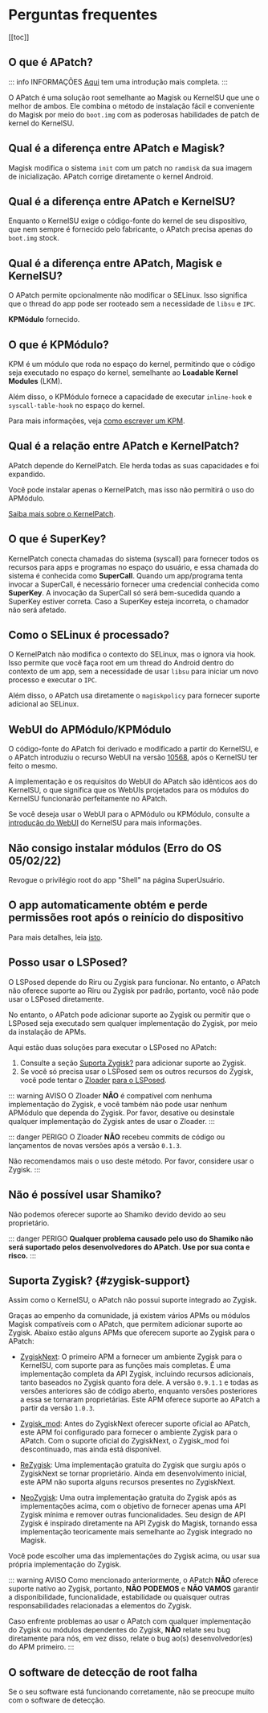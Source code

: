 # Perguntas frequentes

[[toc]]

## O que é APatch?

::: info INFORMAÇÕES
[Aqui](/pt_BR/what-is-apatch) tem uma introdução mais completa.
:::

O APatch é uma solução root semelhante ao Magisk ou KernelSU que une o melhor de ambos. Ele combina o método de instalação fácil e conveniente do Magisk por meio do `boot.img` com as poderosas habilidades de patch de kernel do KernelSU.

## Qual é a diferença entre APatch e Magisk?

Magisk modifica o sistema `init` com um patch no `ramdisk` da sua imagem de inicialização. APatch corrige diretamente o kernel Android.

## Qual é a diferença entre APatch e KernelSU?

Enquanto o KernelSU exige o código-fonte do kernel de seu dispositivo, que nem sempre é fornecido pelo fabricante, o APatch precisa apenas do `boot.img` stock.

## Qual é a diferença entre APatch, Magisk e KernelSU?

O APatch permite opcionalmente não modificar o SELinux. Isso significa que o thread do app pode ser rooteado sem a necessidade de `libsu` e `IPC`.

**KPMódulo** fornecido.

## O que é KPMódulo?

KPM é um módulo que roda no espaço do kernel, permitindo que o código seja executado no espaço do kernel, semelhante ao **Loadable Kernel Modules** (LKM).

Além disso, o KPMódulo fornece a capacidade de executar `inline-hook` e `syscall-table-hook` no espaço do kernel.

Para mais informações, veja [como escrever um KPM](https://github.com/bmax121/KernelPatch/blob/main/doc/zh-CN/module.md).

## Qual é a relação entre APatch e KernelPatch?

APatch depende do KernelPatch. Ele herda todas as suas capacidades e foi expandido.

Você pode instalar apenas o KernelPatch, mas isso não permitirá o uso do APMódulo.

[Saiba mais sobre o KernelPatch](https://github.com/bmax121/KernelPatch).

## O que é SuperKey?

KernelPatch conecta chamadas do sistema (syscall) para fornecer todos os recursos para apps e programas no espaço do usuário, e essa chamada do sistema é conhecida como **SuperCall**. Quando um app/programa tenta invocar a SuperCall, é necessário fornecer uma credencial conhecida como **SuperKey**. A invocação da SuperCall só será bem-sucedida quando a SuperKey estiver correta. Caso a SuperKey esteja incorreta, o chamador não será afetado.

## Como o SELinux é processado?

O KernelPatch não modifica o contexto do SELinux, mas o ignora via hook. Isso permite que você faça root em um thread do Android dentro do contexto de um app, sem a necessidade de usar `libsu` para iniciar um novo processo e executar o `IPC`.

Além disso, o APatch usa diretamente o `magiskpolicy` para fornecer suporte adicional ao SELinux.

## WebUI do APMódulo/KPMódulo

O código-fonte do APatch foi derivado e modificado a partir do KernelSU, e o APatch introduziu o recurso WebUI na versão [10568](https://github.com/bmax121/APatch/releases/tag/10568), após o KernelSU ter feito o mesmo.

A implementação e os requisitos do WebUI do APatch são idênticos aos do KernelSU, o que significa que os WebUIs projetados para os módulos do KernelSU funcionarão perfeitamente no APatch.

Se você deseja usar o WebUI para o APMódulo ou KPMódulo, consulte a [introdução do WebUI](https://kernelsu.org/pt_BR/guide/module-webui.html) do KernelSU para mais informações.

## Não consigo instalar módulos (Erro do OS 05/02/22)

Revogue o privilégio root do app "Shell" na página SuperUsuário.

## O app automaticamente obtém e perde permissões root após o reinício do dispositivo

Para mais detalhes, leia [isto](https://t.me/APatchChannel/74).

## Posso usar o LSPosed?

O LSPosed depende do Riru ou Zygisk para funcionar. No entanto, o APatch não oferece suporte ao Riru ou Zygisk por padrão, portanto, você não pode usar o LSPosed diretamente.

No entanto, o APatch pode adicionar suporte ao Zygisk ou permitir que o LSPosed seja executado sem qualquer implementação do Zygisk, por meio da instalação de APMs.

Aqui estão duas soluções para executar o LSPosed no APatch:

1. Consulte a seção [Suporta Zygisk?](#zygisk-support) para adicionar suporte ao Zygisk.
2. Se você só precisa usar o LSPosed sem os outros recursos do Zygisk, você pode tentar o [Zloader](https://github.com/Mufanc/z-loader) [para o LSPosed](https://t.me/mufanc_chan/28).

::: warning AVISO
O Zloader **NÃO** é compatível com nenhuma implementação do Zygisk, e você também não pode usar nenhum APMódulo que dependa do Zygisk. Por favor, desative ou desinstale qualquer implementação do Zygisk antes de usar o Zloader.
:::

::: danger PERIGO
O Zloader **NÃO** recebeu commits de código ou lançamentos de novas versões após a versão `0.1.3`.

Não recomendamos mais o uso deste método. Por favor, considere usar o Zygisk.
:::

## Não é possível usar Shamiko?

Não podemos oferecer suporte ao Shamiko devido devido ao seu proprietário.

::: danger PERIGO
**Qualquer problema causado pelo uso do Shamiko não será suportado pelos desenvolvedores do APatch. Use por sua conta e risco.**
:::

## Suporta Zygisk? {#zygisk-support}

Assim como o KernelSU, o APatch não possui suporte integrado ao Zygisk.

Graças ao empenho da comunidade, já existem vários APMs ou módulos Magisk compatíveis com o APatch, que permitem adicionar suporte ao Zygisk. Abaixo estão alguns APMs que oferecem suporte ao Zygisk para o APatch:

- [ZygiskNext](https://github.com/Dr-TSNG/ZygiskNext): O primeiro APM a fornecer um ambiente Zygisk para o KernelSU, com suporte para as funções mais completas. É uma implementação completa da API Zygisk, incluindo recursos adicionais, tanto baseados no Zygisk quanto fora dele. A versão `0.9.1.1` e todas as versões anteriores são de código aberto, enquanto versões posteriores a essa se tornaram proprietárias. Este APM oferece suporte ao APatch a partir da versão `1.0.3`.

- [Zygisk_mod](https://github.com/Admirepowered/Zygisk_mod): Antes do ZygiskNext oferecer suporte oficial ao APatch, este APM foi configurado para fornecer o ambiente Zygisk para o APatch. Com o suporte oficial do ZygiskNext, o Zygisk_mod foi descontinuado, mas ainda está disponível.

- [ReZygisk](https://github.com/PerformanC/ReZygisk): Uma implementação gratuita do Zygisk que surgiu após o ZygiskNext se tornar proprietário. Ainda em desenvolvimento inicial, este APM não suporta alguns recursos presentes no ZygiskNext.

- [NeoZygisk](https://github.com/JingMatrix/NeoZygisk): Uma outra implementação gratuita do Zygisk após as implementações acima, com o objetivo de fornecer apenas uma API Zygisk mínima e remover outras funcionalidades. Seu design de API Zygisk é inspirado diretamente na API Zygisk do Magisk, tornando essa implementação teoricamente mais semelhante ao Zygisk integrado no Magisk.

Você pode escolher uma das implementações do Zygisk acima, ou usar sua própria implementação do Zygisk.

::: warning AVISO
Como mencionado anteriormente, o APatch **NÃO** oferece suporte nativo ao Zygisk, portanto, **NÃO PODEMOS** e **NÃO VAMOS** garantir a disponibilidade, funcionalidade, estabilidade ou quaisquer outras responsabilidades relacionadas a elementos do Zygisk.  

Caso enfrente problemas ao usar o APatch com qualquer implementação do Zygisk ou módulos dependentes do Zygisk, **NÃO** relate seu bug diretamente para nós, em vez disso, relate o bug ao(s) desenvolvedor(es) do APM primeiro.
:::

## O software de detecção de root falha

Se o seu software está funcionando corretamente, não se preocupe muito com o software de detecção.
